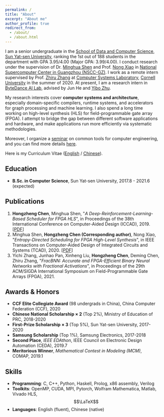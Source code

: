 ```yaml
---
permalink: /
title: "About"
excerpt: "About me"
author_profile: true
redirect_from:
  - /about/
  - /about.html
---
```


I am a senior undergraduate in the [School of Data and Computer Science](http://sdcs.sysu.edu.cn/), [Sun Yat-sen University](http://www.sysu.edu.cn/2012/en/index.htm), ranking the 1st out of 188 students in the department with GPA 3.95/4.00 (Major GPA: 3.99/4.00). I conduct research under the supervision of Dr. [Minghua Shen](https://ceca.pku.edu.cn/people/alumni_postgrad/class2017g/1206157.htm) and Prof. [Nong Xiao](http://sdcs.sysu.edu.cn/content/2484) in [National Supercomputer Center in Guangzhou (NSCC-GZ)](http://en.nscc-gz.cn/index.html). I work as a remote intern supervised by Prof. [Zhiru Zhang](https://www.csl.cornell.edu/~zhiruz/index.html) at [Computer Systems Laboratory](https://zhang.ece.cornell.edu/), [Cornell University](https://www.cornell.edu/) in the summer of 2020. At present, I am a research intern in [ByteDance AI Lab](https://ailab.bytedance.com/), advised by Jun He and [Yibo Zhu](http://yibozhu.com/).

My research interests cover **computer systems and architecture**, especially domain-specific compilers, runtime systems, and accelerators for graph processing and machine learning. I also spend a long time working on high-level synthesis (HLS) for field-programmable gate array (FPGA). I attempt to bridge the gap between different software applications and hardware, and make applications run more efficiently via systematic methodologies.

Moreover, I organize a [seminar](/seminar) on common tools for computer engineering, and you can find more details [here](/seminar).

Here is my Curriculum Vitae ([English](../files/HongzhengChen_CV.pdf) / [Chinese](../files/HongzhengChen_CV_zh.pdf)).

## Education
* **B.Sc. in Computer Science**, Sun Yat-sen University, 2017.8 - 2021.6 (expected)

## Publications
1. **Hongzheng Chen**, Minghua Shen, "*A Deep-Reinforcement-Learning-Based Scheduler for FPGA HLS*", in Proceedings of the 38th International Conference on Computer-Aided Design (ICCAD), 2019. [[PDF](https://ieeexplore.ieee.org/document/8942126)]
2. Minghua Shen, **Hongzheng Chen (Corresponding author)**, Nong Xiao, "*Entropy-Directed Scheduling for FPGA High-Level Synthesis*", in IEEE Transactions on Computer-Aided Design of Integrated Circuits and Systems (TCAD), 2020. [[PDF](https://ieeexplore.ieee.org/document/8823964)]
3. Yichi Zhang, Junhao Pan, Xinheng Liu, **Hongzheng Chen**, Deming Chen, Zhiru Zhang, "*FracBNN: Accurate and FPGA-Efficient Binary Neural Networks with Fractional Activations*", in Proceedings of the 29th ACM/SIGDA International Symposium on Field-Programmable Gate Arrays (FPGA), 2021.

## Awards & Honors
* **CCF Elite Collegiate Award** (98 undergrads in China), China Computer Federation (CCF), 2020
* **Chinese National Scholarship $\times$ 2** (Top 2%), Ministry of Education of PRC, 2018-2020
* **First-Prize Scholarship $\times$ 3** (Top 5%), Sun Yat-sen University, 2017-2020
* **Samsung Scholarship** (Top 1%), Samsung Electronics, 2017-2018
* **Second Place**, *IEEE EDAthon*, IEEE Council on Electronic Design Automation (CEDA), 2019.7
* **Meritorious Winner**, *Mathematical Contest in Modeling (MCM)*, COMAP, 2019.1

## Skills
* **Programming**: C, C++, Python, Haskell, Prolog, x86 assembly, Verilog
* **Toolkits**: OpenMP, CUDA, MPI, Pytorch, Wolfram Mathematica, Matlab, Vivado HLS, $$\LaTeX$$
* **Languages**: English (fluent), Chinese (native)